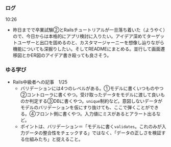 ### ログ
10:26  
- 昨日までで卒業試験②とRailsチュートリアルが一旦落ち着いた（ようやく）ので、今日からは本格的にアプリ検討に入りたい。アイデア深めてターゲットユーザーと出口を固めるのと、カスタマージャーニーを想像し辿りながら機能についても深掘りしたい。そしてREADMEにまとめる。並行して画面遷移図とかER図のアイデア書き殴っても良さそう。  

### ゆる学び
- Rails中級者への記事　1/25  
  - バリデーションには4つのレベルがある。①モデルに書くいつものやつ②コントローラに書くやつ。受け取ったデータをモデルに渡して良いものか判定する③DBに書くやつ。`unique`制約など。意図しないデータがモデルのバリデーションを仮にすり抜けても、ここで弾くことができる。④フロント側に書くやつ。入力値にミスがあるとアラート出るなど。  
  - ポイントは、バリデーション＝「モデルに書く`validates`。これのみが入力データの整合性をチェックする」ではなく、「データの正しさを検証する仕組みたち」と捉えること。  
